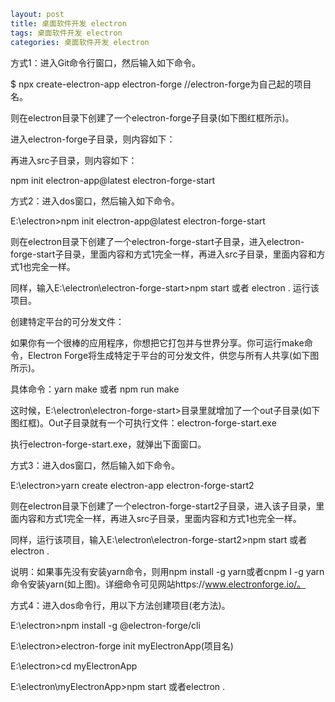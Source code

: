 ```yaml
layout: post
title: 桌面软件开发 electron
tags: 桌面软件开发 electron
categories: 桌面软件开发 electron
```  
方式1：进入Git命令行窗口，然后输入如下命令。

$ npx create-electron-app electron-forge //electron-forge为自己起的项目名。


则在electron目录下创建了一个electron-forge子目录(如下图红框所示)。


进入electron-forge子目录，则内容如下：


再进入src子目录，则内容如下：




npm init electron-app@latest electron-forge-start














方式2：进入dos窗口，然后输入如下命令。

E:\electron>npm init electron-app@latest electron-forge-start


则在electron目录下创建了一个electron-forge-start子目录，进入electron-forge-start子目录，里面内容和方式1完全一样，再进入src子目录，里面内容和方式1也完全一样。

同样，输入E:\electron\electron-forge-start>npm start 或者 electron . 运行该项目。

创建特定平台的可分发文件：

如果你有一个很棒的应用程序，你想把它打包并与世界分享。你可运行make命令，Electron Forge将生成特定于平台的可分发文件，供您与所有人共享(如下图所示)。

具体命令：yarn make 或者 npm run make


这时候，E:\electron\electron-forge-start>目录里就增加了一个out子目录(如下图红框)。Out子目录就有一个可执行文件：electron-forge-start.exe


执行electron-forge-start.exe，就弹出下面窗口。


方式3：进入dos窗口，然后输入如下命令。

E:\electron>yarn create electron-app electron-forge-start2


则在electron目录下创建了一个electron-forge-start2子目录，进入该子目录，里面内容和方式1完全一样，再进入src子目录，里面内容和方式1也完全一样。

同样，运行该项目，输入E:\electron\electron-forge-start2>npm start 或者 electron .

说明：如果事先没有安装yarn命令，则用npm install -g yarn或者cnpm I -g yarn命令安装yarn(如上图)。详细命令可见网站https://www.electronforge.io/。

方式4：进入dos命令行，用以下方法创建项目(老方法)。

E:\electron>npm install -g @electron-forge/cli

E:\electron>electron-forge init myElectronApp(项目名)

E:\electron>cd myElectronApp

E:\electron\myElectronApp>npm start 或者electron .